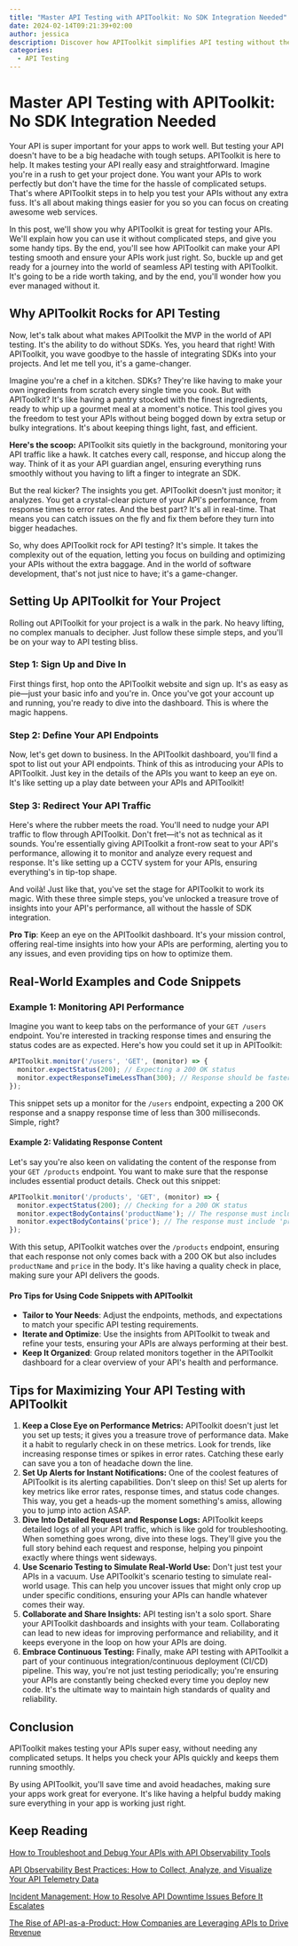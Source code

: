 ```yaml
---
title: "Master API Testing with APIToolkit: No SDK Integration Needed"
date: 2024-02-14T09:21:39+02:00
author: jessica 
description: Discover how APIToolkit simplifies API testing without the hassle of SDK integration. Streamline your testing process and improve API performance with our expert guide.
categories:
  - API Testing
---
```


# Master API Testing with APIToolkit: No SDK Integration Needed

Your API is super important for your apps to work well. But testing your API doesn't have to be a big headache with tough setups. APIToolkit is here to help. It makes testing your API really easy and straightforward. Imagine you're in a rush to get your project done. You want your APIs to work perfectly but don't have the time for the hassle of complicated setups. That's where APIToolkit steps in to help you test your APIs without any extra fuss. It's all about making things easier for you so you can focus on creating awesome web services.

In this post, we'll show you why APIToolkit is great for testing your APIs. We'll explain how you can use it without complicated steps, and give you some handy tips. By the end, you'll see how APIToolkit can make your API testing smooth and ensure your APIs work just right. So, buckle up and get ready for a journey into the world of seamless API testing with APIToolkit. It's going to be a ride worth taking, and by the end, you'll wonder how you ever managed without it.

## Why APIToolkit Rocks for API Testing

Now, let's talk about what makes APIToolkit the MVP in the world of API testing. It's the ability to do without SDKs. Yes, you heard that right! With APIToolkit, you wave goodbye to the hassle of integrating SDKs into your projects. And let me tell you, it's a game-changer.

Imagine you're a chef in a kitchen. SDKs? They're like having to make your own ingredients from scratch every single time you cook. But with APIToolkit? It's like having a pantry stocked with the finest ingredients, ready to whip up a gourmet meal at a moment's notice. This tool gives you the freedom to test your APIs without being bogged down by extra setup or bulky integrations. It's about keeping things light, fast, and efficient.

**Here's the scoop:** APIToolkit sits quietly in the background, monitoring your API traffic like a hawk. It catches every call, response, and hiccup along the way. Think of it as your API guardian angel, ensuring everything runs smoothly without you having to lift a finger to integrate an SDK.

But the real kicker? The insights you get. APIToolkit doesn't just monitor; it analyzes. You get a crystal-clear picture of your API's performance, from response times to error rates. And the best part? It's all in real-time. That means you can catch issues on the fly and fix them before they turn into bigger headaches.

So, why does APIToolkit rock for API testing? It's simple. It takes the complexity out of the equation, letting you focus on building and optimizing your APIs without the extra baggage. And in the world of software development, that's not just nice to have; it's a game-changer.

## Setting Up APIToolkit for Your Project

Rolling out APIToolkit for your project is a walk in the park. No heavy lifting, no complex manuals to decipher. Just follow these simple steps, and you'll be on your way to API testing bliss.

### Step 1: Sign Up and Dive In

First things first, hop onto the APIToolkit website and sign up. It's as easy as pie—just your basic info and you're in. Once you've got your account up and running, you're ready to dive into the dashboard. This is where the magic happens.

### Step 2: Define Your API Endpoints

Now, let's get down to business. In the APIToolkit dashboard, you'll find a spot to list out your API endpoints. Think of this as introducing your APIs to APIToolkit. Just key in the details of the APIs you want to keep an eye on. It's like setting up a play date between your APIs and APIToolkit!

### Step 3: Redirect Your API Traffic

Here's where the rubber meets the road. You'll need to nudge your API traffic to flow through APIToolkit. Don't fret—it's not as technical as it sounds. You're essentially giving APIToolkit a front-row seat to your API's performance, allowing it to monitor and analyze every request and response. It's like setting up a CCTV system for your APIs, ensuring everything's in tip-top shape.

And voilà! Just like that, you've set the stage for APIToolkit to work its magic. With these three simple steps, you've unlocked a treasure trove of insights into your API's performance, all without the hassle of SDK integration.

**Pro Tip**: Keep an eye on the APIToolkit dashboard. It's your mission control, offering real-time insights into how your APIs are performing, alerting you to any issues, and even providing tips on how to optimize them.

## Real-World Examples and Code Snippets

### Example 1: Monitoring API Performance

Imagine you want to keep tabs on the performance of your `GET /users` endpoint. You're interested in tracking response times and ensuring the status codes are as expected. Here's how you could set it up in APIToolkit:

```javascript
APIToolkit.monitor('/users', 'GET', (monitor) => {
  monitor.expectStatus(200); // Expecting a 200 OK status
  monitor.expectResponseTimeLessThan(300); // Response should be faster than 300ms
});
```

This snippet sets up a monitor for the `/users` endpoint, expecting a 200 OK response and a snappy response time of less than 300 milliseconds. Simple, right?

#### Example 2: Validating Response Content

Let's say you're also keen on validating the content of the response from your `GET /products` endpoint. You want to make sure that the response includes essential product details. Check out this snippet:

```javascript
APIToolkit.monitor('/products', 'GET', (monitor) => {
  monitor.expectStatus(200); // Checking for a 200 OK status
  monitor.expectBodyContains('productName'); // The response must include 'productName'
  monitor.expectBodyContains('price'); // The response must include 'price'
});
```

With this setup, APIToolkit watches over the `/products` endpoint, ensuring that each response not only comes back with a 200 OK but also includes `productName` and `price` in the body. It's like having a quality check in place, making sure your API delivers the goods.

#### Pro Tips for Using Code Snippets with APIToolkit

- **Tailor to Your Needs**: Adjust the endpoints, methods, and expectations to match your specific API testing requirements.
- **Iterate and Optimize**: Use the insights from APIToolkit to tweak and refine your tests, ensuring your APIs are always performing at their best.
- **Keep It Organized**: Group related monitors together in the APIToolkit dashboard for a clear overview of your API's health and performance.

## Tips for Maximizing Your API Testing with APIToolkit

1. **Keep a Close Eye on Performance Metrics:** APIToolkit doesn't just let you set up tests; it gives you a treasure trove of performance data. Make it a habit to regularly check in on these metrics. Look for trends, like increasing response times or spikes in error rates. Catching these early can save you a ton of headache down the line.
2. **Set Up Alerts for Instant Notifications:** One of the coolest features of APIToolkit is its alerting capabilities. Don't sleep on this! Set up alerts for key metrics like error rates, response times, and status code changes. This way, you get a heads-up the moment something's amiss, allowing you to jump into action ASAP.
3. **Dive Into Detailed Request and Response Logs:** APIToolkit keeps detailed logs of all your API traffic, which is like gold for troubleshooting. When something goes wrong, dive into these logs. They'll give you the full story behind each request and response, helping you pinpoint exactly where things went sideways.
4. **Use Scenario Testing to Simulate Real-World Use:** Don't just test your APIs in a vacuum. Use APIToolkit's scenario testing to simulate real-world usage. This can help you uncover issues that might only crop up under specific conditions, ensuring your APIs can handle whatever comes their way.
5. **Collaborate and Share Insights:** API testing isn't a solo sport. Share your APIToolkit dashboards and insights with your team. Collaborating can lead to new ideas for improving performance and reliability, and it keeps everyone in the loop on how your APIs are doing.
6. **Embrace Continuous Testing:** Finally, make API testing with APIToolkit a part of your continuous integration/continuous deployment (CI/CD) pipeline. This way, you're not just testing periodically; you're ensuring your APIs are constantly being checked every time you deploy new code. It's the ultimate way to maintain high standards of quality and reliability.

## Conclusion

APIToolkit makes testing your APIs super easy, without needing any complicated setups. It helps you check your APIs quickly and keeps them running smoothly.

By using APIToolkit, you'll save time and avoid headaches, making sure your apps work great for everyone. It's like having a helpful buddy making sure everything in your app is working just right.

## Keep Reading

[How to Troubleshoot and Debug Your APIs with API Observability Tools](https://apitoolkit.io/blog/how-to-troubleshoot-and-debug-your-apis/)

[API Observability Best Practices: How to Collect, Analyze, and Visualize Your API Telemetry Data](https://apitoolkit.io/blog/api-observability-best-practices/)

[Incident Management: How to Resolve API Downtime Issues Before It Escalates](https://apitoolkit.io/blog/api-downtime/)

[The Rise of API-as-a-Product: How Companies are Leveraging APIs to Drive Revenue](https://apitoolkit.io/blog/api-as-a-product/)
